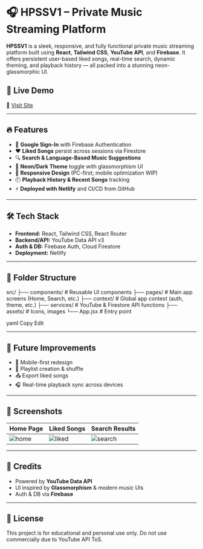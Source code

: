 # 🎧 HPSSV1 – Private Music Streaming Platform

**HPSSV1** is a sleek, responsive, and fully functional private music streaming platform built using **React**, **Tailwind CSS**, **YouTube API**, and **Firebase**. It offers persistent user-based liked songs, real-time search, dynamic theming, and playback history — all packed into a stunning neon-glassmorphic UI.



## 🚀 Live Demo
🔗 [Visit Site](https://hpssv1.netlify.app)

---

## 🔥 Features

- 🔐 **Google Sign-In** with Firebase Authentication
- ❤️ **Liked Songs** persist across sessions via Firestore
- 🔍 **Search & Language-Based Music Suggestions**
- 🎨 **Neon/Dark Theme** toggle with glassmorphism UI
- 📱 **Responsive Design** (PC-first; mobile optimization WIP)
- 🕘 **Playback History & Recent Songs** tracking
- ⚡ **Deployed with Netlify** and CI/CD from GitHub

---

## 🛠️ Tech Stack

- **Frontend:** React, Tailwind CSS, React Router
- **Backend/API:** YouTube Data API v3
- **Auth & DB:** Firebase Auth, Cloud Firestore
- **Deployment:** Netlify

---

## 📂 Folder Structure
src/
├── components/ # Reusable UI components
├── pages/ # Main app screens (Home, Search, etc.)
├── context/ # Global app context (auth, theme, etc.)
├── services/ # YouTube & Firestore API functions
├── assets/ # Icons, images
└── App.jsx # Entry point

yaml
Copy
Edit

---

## 🧠 Future Improvements
- 📱 Mobile-first redesign
- 🎼 Playlist creation & shuffle
- 📤 Export liked songs
- 🎧 Real-time playback sync across devices

---

## 📸 Screenshots
| Home Page | Liked Songs | Search Results |
|----------|-------------|----------------|
| ![home](./assets/home.png) | ![liked](./assets/liked.png) | ![search](./assets/search.png) |

---

## 🙌 Credits

- Powered by **YouTube Data API**
- UI inspired by **Glassmorphism** & modern music UIs
- Auth & DB via **Firebase**

---

## 📜 License
This project is for educational and personal use only. Do not use commercially due to YouTube API ToS.
